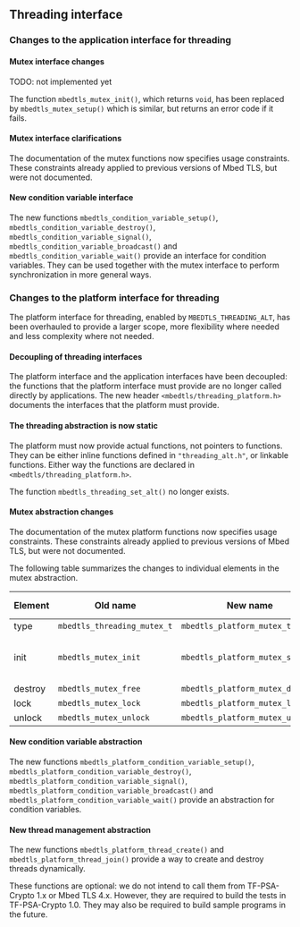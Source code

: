 ## Threading interface

### Changes to the application interface for threading

#### Mutex interface changes

TODO: not implemented yet

The function `mbedtls_mutex_init()`, which returns `void`, has been replaced by `mbedtls_mutex_setup()` which is similar, but returns an error code if it fails.

#### Mutex interface clarifications

The documentation of the mutex functions now specifies usage constraints. These constraints already applied to previous versions of Mbed TLS, but were not documented.

#### New condition variable interface

The new functions `mbedtls_condition_variable_setup()`, `mbedtls_condition_variable_destroy()`, `mbedtls_condition_variable_signal()`, `mbedtls_condition_variable_broadcast()` and `mbedtls_condition_variable_wait()` provide an interface for condition variables. They can be used together with the mutex interface to perform synchronization in more general ways.

### Changes to the platform interface for threading

The platform interface for threading, enabled by `MBEDTLS_THREADING_ALT`, has been overhauled to provide a larger scope, more flexibility where needed and less complexity where not needed.

#### Decoupling of threading interfaces

The platform interface and the application interfaces have been decoupled: the functions that the platform interface must provide are no longer called directly by applications. The new header `<mbedtls/threading_platform.h>` documents the interfaces that the platform must provide.

#### The threading abstraction is now static

The platform must now provide actual functions, not pointers to functions. They can be either inline functions defined in `"threading_alt.h"`, or linkable functions. Either way the functions are declared in `<mbedtls/threading_platform.h>`.

The function `mbedtls_threading_set_alt()` no longer exists.

#### Mutex abstraction changes

The documentation of the mutex platform functions now specifies usage constraints. These constraints already applied to previous versions of Mbed TLS, but were not documented.

The following table summarizes the changes to individual elements in the mutex abstraction.

| Element | Old name | New name | Change summary |
| ------- | -------- | -------- | -------------- |
| type | `mbedtls_threading_mutex_t` | `mbedtls_platform_mutex_t` | Renamed |
| init | `mbedtls_mutex_init` | `mbedtls_platform_mutex_setup` | Renamed; now returns a status |
| destroy | `mbedtls_mutex_free` | `mbedtls_platform_mutex_destroy` | Renamed |
| lock | `mbedtls_mutex_lock` | `mbedtls_platform_mutex_lock` | Renamed |
| unlock | `mbedtls_mutex_unlock` | `mbedtls_platform_mutex_unlock` | Renamed |

#### New condition variable abstraction

The new functions `mbedtls_platform_condition_variable_setup()`, `mbedtls_platform_condition_variable_destroy()`, `mbedtls_platform_condition_variable_signal()`, `mbedtls_platform_condition_variable_broadcast()` and `mbedtls_platform_condition_variable_wait()` provide an abstraction for condition variables.

#### New thread management abstraction

The new functions `mbedtls_platform_thread_create()` and `mbedtls_platform_thread_join()` provide a way to create and destroy threads dynamically.

These functions are optional: we do not intend to call them from TF-PSA-Crypto 1.x or Mbed TLS 4.x. However, they are required to build the tests in TF-PSA-Crypto 1.0. They may also be required to build sample programs in the future.
